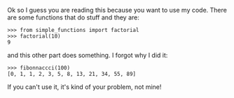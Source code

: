 Ok so I guess you are reading this because you want to use my code. There are some
functions that do stuff and they are:

    >>> from simple_functions import factorial
    >>> factorial(10)
    9

and this other part does something.  I forgot why I did it:

    >>> fibonnaccci(100)
    [0, 1, 1, 2, 3, 5, 8, 13, 21, 34, 55, 89]

If you can't use it, it's kind of your problem, not mine!

